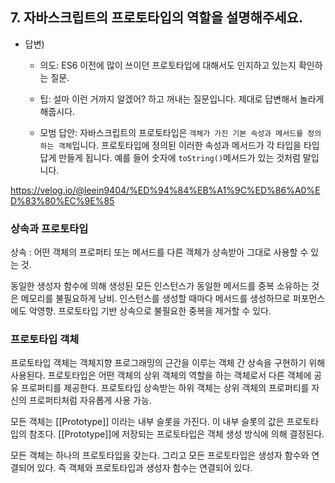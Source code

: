 ## 7. 자바스크립트의 프로토타입의 역할을 설명해주세요.

- 답변)

  - 의도: ES6 이전에 많이 쓰이던 프로토타입에 대해서도 인지하고 있는지 확인하는 질문.
  - 팁: 설마 이런 거까지 알겠어? 하고 꺼내는 질문입니다. 제대로 답변해서 놀라게 해줍시다.

  - 모범 답안: 자바스크립트의 프로토타입은 `객체가 가진 기본 속성과 메서드를 정의하는 객체`입니다. 프로토타입에 정의된 이러한 속성과 메서드가 각 타입을 타입답게 만들게 됩니다. 예를 들어 숫자에 `toString()`메서드가 있는 것처럼 말입니다.

https://velog.io/@leein9404/%ED%94%84%EB%A1%9C%ED%86%A0%ED%83%80%EC%9E%85

### 상속과 프로토타입

상속 : 어떤 객체의 프로퍼티 또는 메서드를 다른 객체가 상속받아 그대로 사용할 수 있는 것.

동일한 생성자 함수에 의해 생성된 모든 인스턴스가 동일한 메서드를 중복 소유하는 것은 메모리를 불필요하게 낭비. 인스턴스를 생성할 때마다 메서드를 생성하므로 퍼포먼스에도 악영향.
프로토타입 기반 상속으로 불필요한 중복을 제거할 수 있다.

### 프로토타입 객체

프로토타입 객체는 객체지향 프로그래밍의 근간을 이루는 객체 간 상속을 구현하기 위해 사용된다.
프로토타입은 어떤 객체의 상위 객체의 역할을 하는 객체로서 다른 객체에 공유 프로퍼티를 제공한다.
프로토타입 상속받는 하위 객체는 상위 객체의 프로퍼티를 자신의 프로퍼티처럼 자유롭게 사용 가능.

모든 객체는 [[Prototype]] 이라는 내부 슬롯을 가진다. 이 내부 슬롯의 값은 프로토타입의 참조다.
[[Prototype]]에 저장되는 프로토타입은 객체 생성 방식에 의해 결정된다.

모든 객체는 하나의 프로토타입을 갖는다. 그리고 모든 프로토타입은 생성자 함수와 연결되어 있다.
즉 객체와 프로토타입과 생성자 함수는 연결되어 있다.
